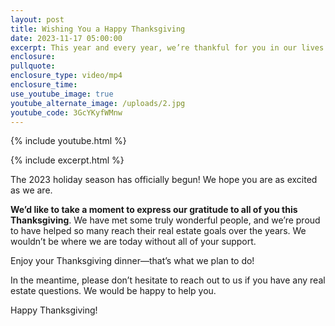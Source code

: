 ```yaml
---
layout: post
title: Wishing You a Happy Thanksgiving
date: 2023-11-17 05:00:00
excerpt: This year and every year, we’re thankful for you in our lives.
enclosure:
pullquote:
enclosure_type: video/mp4
enclosure_time:
use_youtube_image: true
youtube_alternate_image: /uploads/2.jpg
youtube_code: 3GcYKyfWMnw
---
```

{% include youtube.html %}

{% include excerpt.html %}

The 2023 holiday season has officially begun! We hope you are as excited as we are.

**We’d like to take a moment to express our gratitude to all of you this Thanksgiving**. We have met some truly wonderful people, and we’re proud to have helped so many reach their real estate goals over the years. We wouldn’t be where we are today without all of your support.

Enjoy your Thanksgiving dinner—that’s what we plan to do!

In the meantime, please don’t hesitate to reach out to us if you have any real estate questions. We would be happy to help you.

Happy Thanksgiving!